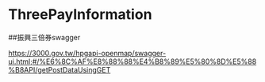 # ThreePayInformation

##振興三倍券swagger

https://3000.gov.tw/hpgapi-openmap/swagger-ui.html;#/%E6%8C%AF%E8%88%88%E4%B8%89%E5%80%8D%E5%88%B8API/getPostDataUsingGET
